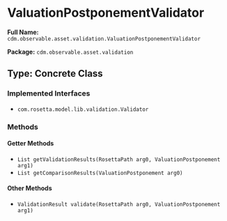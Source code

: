 # ValuationPostponementValidator

**Full Name:** `cdm.observable.asset.validation.ValuationPostponementValidator`

**Package:** `cdm.observable.asset.validation`

## Type: Concrete Class

### Implemented Interfaces

- `com.rosetta.model.lib.validation.Validator`

### Methods

#### Getter Methods

- `List getValidationResults(RosettaPath arg0, ValuationPostponement arg1)`
- `List getComparisonResults(ValuationPostponement arg0)`

#### Other Methods

- `ValidationResult validate(RosettaPath arg0, ValuationPostponement arg1)`

